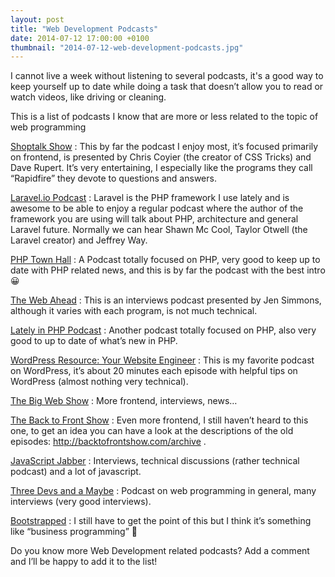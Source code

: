 ```yaml
---
layout: post
title: "Web Development Podcasts"
date: 2014-07-12 17:00:00 +0100
thumbnail: "2014-07-12-web-development-podcasts.jpg"
---
```

I cannot live a week without listening to several podcasts, it's a good way to keep yourself up to date while doing a task that doesn’t allow you to read or watch videos, like driving or cleaning.

This is a list of podcasts I know that are more or less related to the topic of web programming

[Shoptalk Show](http://shoptalkshow.com/)
: This by far the podcast I enjoy most, it’s focused primarily on frontend, is presented by Chris Coyier (the creator of CSS Tricks) and Dave Rupert. It’s very entertaining, I especially like the programs they call “Rapidfire” they devote to questions and answers.

[Laravel.io Podcast](http://www.buzzsprout.com/11908)
: Laravel is the PHP framework I use lately and is awesome to be able to enjoy a regular podcast where the author of the framework you are using will talk about PHP, architecture and general Laravel future. Normally we can hear Shawn Mc Cool, Taylor Otwell (the Laravel creator) and Jeffrey Way.

[PHP Town Hall](http://phptownhall.com/)
: A Podcast totally focused on PHP, very good to keep up to date with PHP related news, and this is by far the podcast with the best intro 😀

[The Web Ahead](http://5by5.tv/webahead)
: This is an interviews podcast presented by Jen Simmons, although it varies with each program, is not much technical.

[Lately in PHP Podcast](http://www.phpclasses.org/blog/category/podcast/)
: Another podcast totally focused on PHP, also very good to up to date of what’s new in PHP.

[WordPress Resource: Your Website Engineer](http://yourwebsiteengineer.com/)
: This is my favorite podcast on WordPress, it’s about 20 minutes each episode with helpful tips on WordPress (almost nothing very technical).

[The Big Web Show](http://www.muleradio.net/thebigwebshow/)
: More frontend, interviews, news…

[The Back to Front Show](http://backtofrontshow.com/)
: Even more frontend, I still haven’t heard to this one, to get an idea you can have a look at the descriptions of the old episodes: http://backtofrontshow.com/archive .

[JavaScript Jabber](http://javascriptjabber.com/)
: Interviews, technical discussions (rather technical podcast) and a lot of javascript.

[Three Devs and a Maybe](http://threedevsandamaybe.com/)
: Podcast on web programming in general, many interviews (very good interviews).

[Bootstrapped](http://bootstrapped.fm/)
: I still have to get the point of this but I think it’s something like “business programming” 🙂



Do you know more Web Development related podcasts? Add a comment and I’ll be happy to add it to the list!
